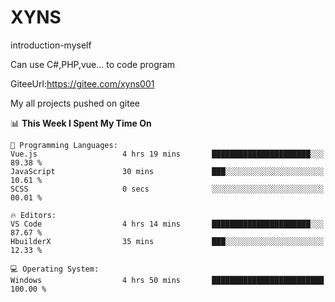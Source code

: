 # XYNS
introduction-myself

Can use C#,PHP,vue... to code program

GiteeUrl:https://gitee.com/xyns001

My all projects pushed on gitee

<!--START_SECTION:waka-->
📊 **This Week I Spent My Time On** 

```text
💬 Programming Languages: 
Vue.js                   4 hrs 19 mins       ██████████████████████░░░   89.38 % 
JavaScript               30 mins             ███░░░░░░░░░░░░░░░░░░░░░░   10.61 % 
SCSS                     0 secs              ░░░░░░░░░░░░░░░░░░░░░░░░░   00.01 % 

🔥 Editors: 
VS Code                  4 hrs 14 mins       ██████████████████████░░░   87.67 % 
HbuilderX                35 mins             ███░░░░░░░░░░░░░░░░░░░░░░   12.33 % 

💻 Operating System: 
Windows                  4 hrs 50 mins       █████████████████████████   100.00 % 
```


<!--END_SECTION:waka-->

